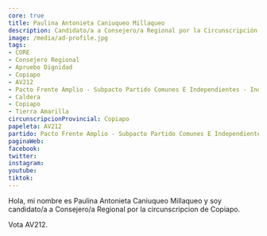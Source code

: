 ```yaml
---
core: true
title: Paulina Antonieta Caniuqueo Millaqueo
description: Candidato/a a Consejero/a Regional por la Circunscripción de Copiapo
image: /media/ad-profile.jpg
tags:
- CORE
- Consejero Regional
- Apruebo Dignidad
- Copiapo
- AV212
- Pacto Frente Amplio - Subpacto Partido Comunes E Independientes - Independientes
- Caldera
- Copiapo
- Tierra Amarilla
circunscripcionProvincial: Copiapo
papeleta: AV212
partido: Pacto Frente Amplio - Subpacto Partido Comunes E Independientes - Independientes
paginaWeb:
facebook:
twitter:
instagram:
youtube:
tiktok:
---
```

Hola, mi nombre es Paulina Antonieta Caniuqueo Millaqueo y soy candidato/a a Consejero/a Regional por la circunscripcion de Copiapo.

Vota AV212.
